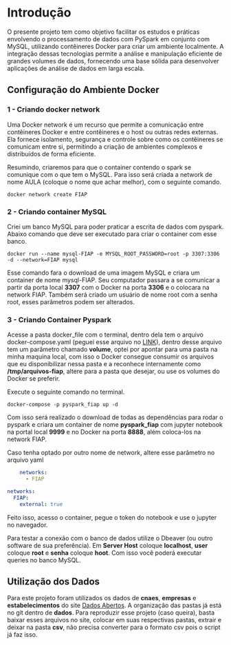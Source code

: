 # Introdução
O presente projeto tem como objetivo facilitar os estudos e práticas envolvendo o processamento de dados com PySpark em conjunto com MySQL, utilizando contêineres Docker para criar um ambiente localmente. A integração dessas tecnologias permite a análise e manipulação eficiente de grandes volumes de dados, fornecendo uma base sólida para desenvolver aplicações de análise de dados em larga escala.

## Configuração do Ambiente Docker
### 1 - Criando docker network
Uma Docker network é um recurso que permite a comunicação entre contêineres Docker e entre contêineres e o host ou outras redes externas. Ela fornece isolamento, segurança e controle sobre como os contêineres se comunicam entre si, permitindo a criação de ambientes complexos e distribuídos de forma eficiente.

Resumindo, criaremos para que o container contendo o spark se comunique com o que tem o MySQL. Para isso será criada a network de nome AULA (coloque o nome que achar melhor), com o seguinte comando.

```shell
docker network create FIAP
```

### 2 - Criando container MySQL
Criei um banco MySQL para poder praticar a escrita de dados com pyspark. Abaixo comando que deve ser executado para criar o container com esse banco.

```shell
docker run --name mysql-FIAP -e MYSQL_ROOT_PASSWORD=root -p 3307:3306 -d --network=FIAP mysql
```

Esse comando fara o download de uma imagem MySQL e criara um container de nome mysql-FIAP. Seu computador passara a se comunicar a partir da porta local **3307** com o Docker na porta **3306** e o colocara na network FIAP. Também será criado um usuário de nome root com a senha root, esses parâmetros podem ser alterados.

### 3 - Criando Container Pyspark
Acesse a pasta docker_file com o terminal, dentro dela tem o arquivo docker-compose.yaml (peguei esse arquivo no [LINK](https://github.com/ibqn/pyspark-jupyter/blob/master/docker-compose.yaml)), dentro desse arquivo tem um parâmetro chamado **volume**, optei por apontar para uma pasta na minha maquina local, com isso o Docker consegue consumir os arquivos que eu disponibilizar nessa pasta e a reconhece internamente como **/tmp/arquivos-fiap**, altere para a pasta que desejar, ou use os volumes do Docker se preferir.

Execute o seguinte comando no terminal.

```shell
docker-compose -p pyspark_fiap up -d
```

Com isso será realizado o download de todas as dependências para rodar o pyspark e criara um container de nome **pyspark_fiap** com jupyter notebook na portal local **9999** e no Docker na porta **8888**, além coloca-los na network FIAP.

Caso tenha optado por outro nome de network, altere esse parâmetro no arquivo yaml

```yaml
    networks:
      - FIAP

networks:
  FIAP:
    external: true
```

Feito isso, acesso o container, pegue o token do notebook e use o jupyter no navegador.

Para testar a conexão com o banco de dados utilize o Dbeaver (ou outro software de sua preferência). Em **Server Host** coloque **localhost**, **user** coloque **root** e **senha** coloque **hoot**. Com isso você poderá executar queries no banco MySQL.

## Utilização dos Dados
Para este projeto foram utilizados os dados de **cnaes**, **empresas** e **estabelecimentos** do site [Dados Abertos]( https://dados.gov.br/dados/conjuntos-dados/cadastro-nacional-da-pessoa-juridica---cnpj). A organização das pastas já está no git dentro de **dados**. Para reproduzir esse projeto (caso queira), basta baixar esses arquivos no site, colocar em suas respectivas pastas, extrair e deixar na pasta **csv**, não precisa converter para o formato csv pois o script já faz isso.